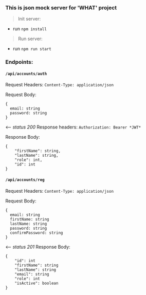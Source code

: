 ### This is json mock server for 'WHAT' project

> Init server: 
- run `npm install`
> Run server:
- run `npm run start`

### Endpoints: 
#### `/api/accounts/auth` 
Request Headers: 
`Content-Type: application/json`

Request Body: 
```
{
  email: string
  password: string
}
```
<-- _status 200_
Response headers: 
`Authorization: Bearer *JWT*`

Response Body:
```
{
    "firstName": string,
    "lastName": string,
    "role": int,
    "id": int
}
```
#### `/api/accounts/reg`
Request Headers: 
`Content-Type: application/json`

Request Body:
```
{
  email: string
  firstName: string
  lastName: string
  password: string
  confirmPassword: string
}
```
<-- _status 201_
Response Body:
```
{
    "id": int
    "firstName": string
    "lastName": string
    "email": string
    "role": int
    "isActive": boolean
}
```

